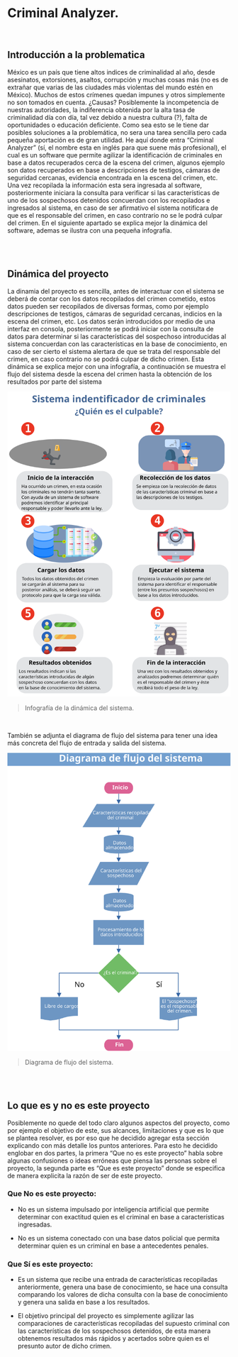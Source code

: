 # Criminal Analyzer.

<br>

## Introducción a la problematica

México es un país que tiene altos indices de criminalidad al año, desde asesinatos,
extorsiones, asaltos, corrupción y muchas cosas más (no es de extrañar que varias de las
ciudades más violentas del mundo estén en México). Muchos de estos crímenes quedan
impunes y otros simplemente no son tomados en cuenta. ¿Causas? Posiblemente la
incompetencia de nuestras autoridades, la indiferencia obtenida por la alta tasa de
criminalidad día con día, tal vez debido a nuestra cultura (?), falta de oportunidades o
educación deficiente. Como sea esto se le tiene dar posibles soluciones a la problemática, no
sera una tarea sencilla pero cada pequeña aportación es de gran utilidad.
He aquí donde entra “Criminal Analyzer” (sí, el nombre esta en inglés para que suene más
profesional), el cual es un software que permite agilizar la identificación de criminales en
base a datos recuperados cerca de la escena del crimen, algunos ejemplo son datos
recuperados en base a descripciones de testigos, cámaras de seguridad cercanas, evidencia
encontrada en la escena del crimen, etc. Una vez recopilada la información esta sera
ingresada al software, posteriormente iniciara la consulta para verificar si las características
de uno de los sospechosos detenidos concuerdan con los recopilados e ingresados al
sistema, en caso de ser afirmativo el sistema notificara de que es el responsable del crimen,
en caso contrario no se le podrá culpar del crimen.
En el siguiente apartado se explica mejor la dinámica del software, ademas se ilustra con una
pequeña infografía. 

<br>
<br>

## Dinámica del proyecto

La dinamia del proyecto es sencilla, antes de interactuar con el sistema se deberá de contar
con los datos recopilados del crimen cometido, estos datos pueden ser recopilados de
diversas formas, como por ejemplo descripciones de testigos, cámaras de seguridad
cercanas, indicios en la escena del crimen, etc. Los datos serán introducidos por medio de
una interfaz en consola, posteriormente se podrá iniciar con la consulta de datos para
determinar si las características del sospechoso introducidas al sistema concuerdan con las
características en la base de conocimiento, en caso de ser cierto el sistema alertara de que
se trata del responsable del crimen, en caso contrario no se podrá culpar de dicho crimen.
Esta dinámica se explica mejor con una infografía, a continuación se muestra el flujo del
sistema desde la escena del crimen hasta la obtención de los resultados por parte del
sistema

![info](documentation/Infografia.svg)

> Infografía de la dinámica del sistema.

<br>

También se adjunta el diagrama de flujo del sistema para tener una idea más concreta del flujo de entrada y salida del sistema. 

![diagram](documentation/DiagramaFlujo.svg)

> Diagrama de flujo del sistema.

<br>
<br>

## Lo que es y no es este proyecto
Posiblemente no quede del todo claro algunos aspectos del proyecto, como por ejemplo el
objetivo de este, sus alcances, limitaciones y que es lo que se plantea resolver, es por eso
que he decidido agregar esta sección explicando con más detalle los puntos anteriores. Para
esto he decidido englobar en dos partes, la primera “Que no es este proyecto” habla sobre
algunas confusiones o ideas erróneas que piensa las personas sobre el proyecto, la segunda
parte es “Que es este proyecto” donde se especifica de manera explicita la razón de ser de
este proyecto.

### Que No es este proyecto:
* No es un sistema impulsado por inteligencia artificial que permite determinar con exactitud quien es el criminal en base a características ingresadas.

* No es un sistema conectado con una base datos policial que permita determinar quien es un criminal en base a antecedentes penales.

### Que Sí es este proyecto:
* Es un sistema que recibe una entrada de características recopiladas anteriormente, genera una base de conocimiento, se hace una consulta comparando los valores de dicha consulta con la base de conocimiento y genera una salida en base a los resultados.

* El objetivo principal del proyecto es simplemente agilizar las comparaciones de características recopiladas del supuesto criminal con las características de los sospechosos detenidos, de esta manera obtenemos resultados más rápidos y acertados sobre quien es el presunto autor de dicho crimen. 
